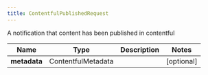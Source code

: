 ```yaml
---
title: ContentfulPublishedRequest
---
```




A notification that content has been published in contentful

| Name | Type | Description | Notes |
|------------ | ------------- | ------------- | -------------|
| **metadata** | ContentfulMetadata |  | [optional]  |
